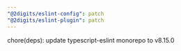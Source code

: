 ```yaml
---
"@2digits/eslint-config": patch
"@2digits/eslint-plugin": patch
---
```


chore(deps): update typescript-eslint monorepo to v8.15.0

